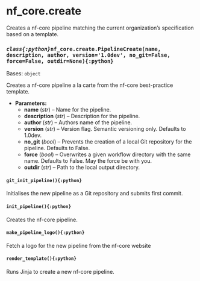 # nf_core.create

Creates a nf-core pipeline matching the current
organization’s specification based on a template.

### _`class{:python}`_`nf_core.create.PipelineCreate(name, description, author, version='1.0dev', no_git=False, force=False, outdir=None){:python}`

Bases: `object`

Creates a nf-core pipeline a la carte from the nf-core best-practice template.

- **Parameters:**
  - **name** (_str_) – Name for the pipeline.
  - **description** (_str_) – Description for the pipeline.
  - **author** (_str_) – Authors name of the pipeline.
  - **version** (_str_) – Version flag. Semantic versioning only. Defaults to 1.0dev.
  - **no_git** (_bool_) – Prevents the creation of a local Git repository for the pipeline. Defaults to False.
  - **force** (_bool_) – Overwrites a given workflow directory with the same name. Defaults to False.
    May the force be with you.
  - **outdir** (_str_) – Path to the local output directory.

#### `git_init_pipeline(){:python}`

Initialises the new pipeline as a Git repository and submits first commit.

#### `init_pipeline(){:python}`

Creates the nf-core pipeline.

#### `make_pipeline_logo(){:python}`

Fetch a logo for the new pipeline from the nf-core website

#### `render_template(){:python}`

Runs Jinja to create a new nf-core pipeline.
